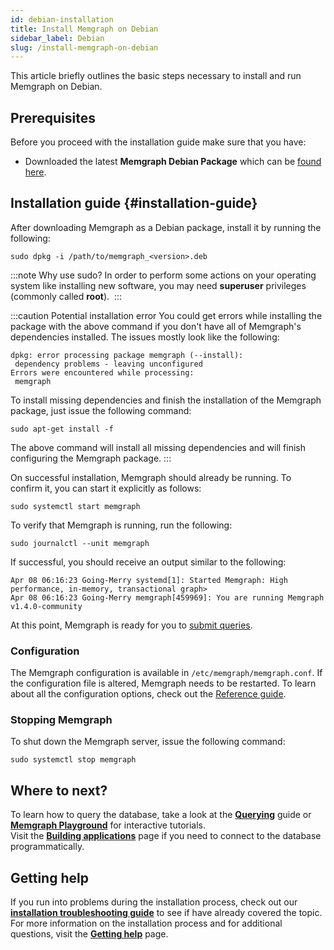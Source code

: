 ```yaml
---
id: debian-installation
title: Install Memgraph on Debian
sidebar_label: Debian
slug: /install-memgraph-on-debian
---
```


This article briefly outlines the basic steps necessary to install and run
Memgraph on Debian.

## Prerequisites

Before you proceed with the installation guide make sure that you have:
* Downloaded the latest **Memgraph Debian Package** which can be [found
  here](https://memgraph.com/download/).

## Installation guide {#installation-guide}

After downloading Memgraph as a Debian package, install it by running the
following:

```console
sudo dpkg -i /path/to/memgraph_<version>.deb
```

:::note Why use sudo? 
In order to perform some actions on your operating system like installing new
software, you may need **superuser** privileges (commonly called **root**). 
:::

:::caution Potential installation error 
You could get errors while installing the package with the above command if you
don't have all of Memgraph's dependencies installed. The issues mostly look like
the following:

```console
dpkg: error processing package memgraph (--install):
 dependency problems - leaving unconfigured
Errors were encountered while processing:
 memgraph
```

To install missing dependencies and finish the installation of the Memgraph
package, just issue the following command:

```console
sudo apt-get install -f
```

The above command will install all missing dependencies and will finish
configuring the Memgraph package.
:::

On successful installation, Memgraph should already be running. To confirm it,
you can start it explicitly as follows:

```console
sudo systemctl start memgraph
```

To verify that Memgraph is running, run the following:

```console
sudo journalctl --unit memgraph
```

If successful, you should receive an output similar to the following:

```console
Apr 08 06:16:23 Going-Merry systemd[1]: Started Memgraph: High performance, in-memory, transactional graph>
Apr 08 06:16:23 Going-Merry memgraph[459969]: You are running Memgraph v1.4.0-community
```

At this point, Memgraph is ready for you to [submit
queries](/getting-started/querying/querying.md).

### Configuration

The Memgraph configuration is available in `/etc/memgraph/memgraph.conf`. If the
configuration file is altered, Memgraph needs to be restarted. To learn about
all the configuration options, check out the [Reference
guide](/reference-guide/configuration.md).

### Stopping Memgraph

To shut down the Memgraph server, issue the following command:

```console
sudo systemctl stop memgraph
```

## Where to next?

To learn how to query the database, take a look at the
**[Querying](/getting-started/querying/querying.md)** guide or **[Memgraph
Playground](https://playground.memgraph.com/)** for interactive tutorials.<br/>
Visit the **[Building
applications](/getting-started/connecting-applications/connecting-applications.md)**
page if you need to connect to the database programmatically.

## Getting help

If you run into problems during the installation process, check out our
**[installation troubleshooting
guide](/installation/linux/linux-installation-troubleshooting.md)** to see if
have already covered the topic. For more information on the installation process
and for additional questions, visit the **[Getting
help](/getting-help/getting-help.md)** page.